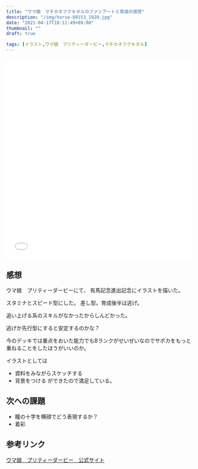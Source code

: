 ```yaml
---
title: "ウマ娘　マチカネフクキタルのファンアートと育成の感想"
description: "/img/horse-60153_1920.jpg"
date: "2021-04-17T18:11:49+09:00"
thumbnail: ""
draft: true

tags: [イラスト,ウマ娘　プリティーダービー,マチカネフクキタル]
---
```


<div style="max-width: 722px;"><div style="left: 0; width: 100%; height: 0; position: relative; padding-bottom: 106.9767%;"><iframe src="//cdn.iframe.ly/api/iframe?url=https%3A%2F%2Fwww.pixiv.net%2Fartworks%2F89205759&amp;key=a821177d432254580d038725ee2ff7a1" style="border: 0; top: 0; left: 0; width: 100%; height: 100%; position: absolute;" allowfullscreen></iframe></div></div>

## 感想
ウマ娘　プリティーダービーにて、
有馬記念進出記念にイラストを描いた。

スタミナとスピード型にした。
差し型。育成後半は逃げ。

追い上げる系のスキルがなかったからしんどかった。

逃げか先行型にすると安定するのかな？

今のデッキでは重点をおいた能力でもBランクがせいぜいなのでサポカをもっと重ねることをしたほうがいいのか。

イラストとしては
- 資料をみながらスケッチする
- 背景をつける
ができたので満足している。

## 次への課題
- 瞳の十字を横顔でどう表現するか？
- 着彩

## 参考リンク
[ウマ娘　プリティーダービー　公式サイト](https://umamusume.jp)
